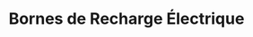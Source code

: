 ---
title: "Bornes de Recharge Électrique"
description: "Solutions complètes pour l'infrastructure de recharge des véhicules électriques, adaptées aux besoins résidentiels, commerciaux et industriels."
icon: "charging-station"
features:
  - "Installation et configuration professionnelle"
  - "Maintenance préventive et corrective"
  - "Solutions de gestion intelligente"
  - "Conformité aux normes internationales"
---